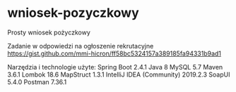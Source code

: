 # wniosek-pozyczkowy
Prosty wniosek pożyczkowy

Zadanie w odpowiedzi na ogłoszenie rekrutacyjne https://gist.github.com/mmi-hicron/ff58bc5324157a389185fa94331b9ad1

Narzędzia i technologie użyte:
Spring Boot 2.4.1
Java 8
MySQL 5.7
Maven 3.6.1
Lombok 18.6
MapStruct 1.3.1
IntelliJ IDEA (Community) 2019.2.3
SoapUI 5.4.0
Postman 7.36.1
